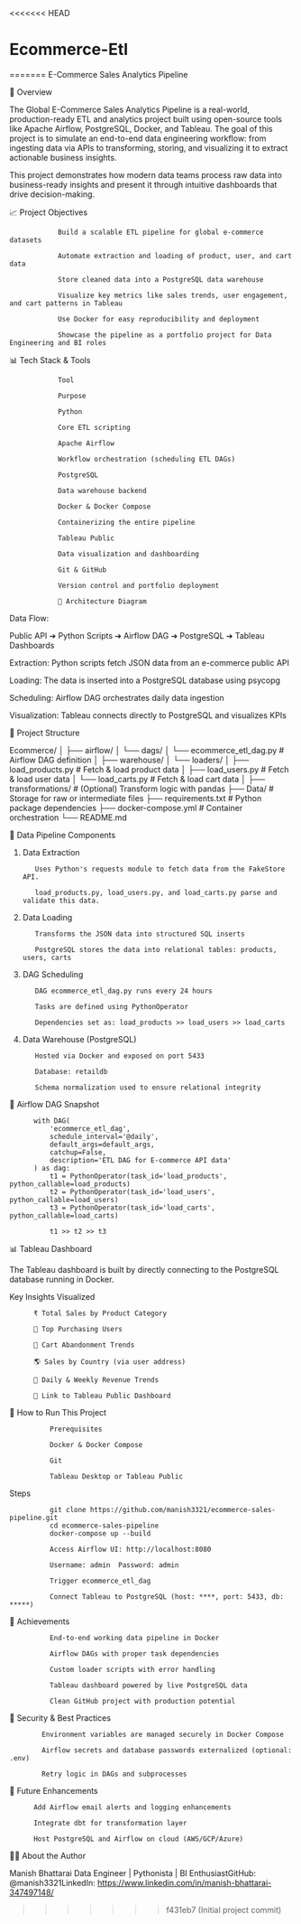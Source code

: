 <<<<<<< HEAD
# Ecommerce-Etl
=======
E-Commerce Sales Analytics Pipeline


🚀 Overview

The Global E-Commerce Sales Analytics Pipeline is a real-world, production-ready ETL and analytics project built using open-source tools like Apache Airflow, PostgreSQL, Docker, and Tableau. The goal of this project is to simulate an end-to-end data engineering workflow: from ingesting data via APIs to transforming, storing, and visualizing it to extract actionable business insights.

This project demonstrates how modern data teams process raw data into business-ready insights and present it through intuitive dashboards that drive decision-making.


📈 Project Objectives

                Build a scalable ETL pipeline for global e-commerce datasets
                
                Automate extraction and loading of product, user, and cart data
                
                Store cleaned data into a PostgreSQL data warehouse
                
                Visualize key metrics like sales trends, user engagement, and cart patterns in Tableau
                
                Use Docker for easy reproducibility and deployment
                
                Showcase the pipeline as a portfolio project for Data Engineering and BI roles

📊 Tech Stack & Tools
                
                Tool
                
                Purpose
                
                Python
                
                Core ETL scripting
                
                Apache Airflow
                
                Workflow orchestration (scheduling ETL DAGs)
                
                PostgreSQL
                
                Data warehouse backend
                
                Docker & Docker Compose
                
                Containerizing the entire pipeline
                
                Tableau Public
                
                Data visualization and dashboarding
                
                Git & GitHub
                
                Version control and portfolio deployment
                
                🛀 Architecture Diagram

Data Flow:

Public API ➔ Python Scripts ➔ Airflow DAG ➔ PostgreSQL ➔ Tableau Dashboards

Extraction: Python scripts fetch JSON data from an e-commerce public API

Loading: The data is inserted into a PostgreSQL database using psycopg

Scheduling: Airflow DAG orchestrates daily data ingestion

Visualization: Tableau connects directly to PostgreSQL and visualizes KPIs

📁 Project Structure

Ecommerce/
│
├── airflow/
│   └── dags/
│       └── ecommerce_etl_dag.py        # Airflow DAG definition
│
├── warehouse/
│   └── loaders/
│       ├── load_products.py            # Fetch & load product data
│       ├── load_users.py               # Fetch & load user data
│       └── load_carts.py               # Fetch & load cart data
│
├── transformations/                   # (Optional) Transform logic with pandas
├── Data/                               # Storage for raw or intermediate files
├── requirements.txt                    # Python package dependencies
├── docker-compose.yml                 # Container orchestration
└── README.md

🔄 Data Pipeline Components

1. Data Extraction

          Uses Python's requests module to fetch data from the FakeStore API.
          
          load_products.py, load_users.py, and load_carts.py parse and validate this data.

2. Data Loading

          Transforms the JSON data into structured SQL inserts
          
          PostgreSQL stores the data into relational tables: products, users, carts

3. DAG Scheduling

          DAG ecommerce_etl_dag.py runs every 24 hours
          
          Tasks are defined using PythonOperator
          
          Dependencies set as: load_products >> load_users >> load_carts

4. Data Warehouse (PostgreSQL)

          Hosted via Docker and exposed on port 5433
          
          Database: retaildb
          
          Schema normalization used to ensure relational integrity

📆 Airflow DAG Snapshot

          with DAG(
              'ecommerce_etl_dag',
              schedule_interval='@daily',
              default_args=default_args,
              catchup=False,
              description='ETL DAG for E-commerce API data'
          ) as dag:
              t1 = PythonOperator(task_id='load_products', python_callable=load_products)
              t2 = PythonOperator(task_id='load_users', python_callable=load_users)
              t3 = PythonOperator(task_id='load_carts', python_callable=load_carts)
          
              t1 >> t2 >> t3

📊 Tableau Dashboard

The Tableau dashboard is built by directly connecting to the PostgreSQL database running in Docker.

Key Insights Visualized

          ₹ Total Sales by Product Category
          
          👨️ Top Purchasing Users
          
          🛒 Cart Abandonment Trends
          
          🌎 Sales by Country (via user address)
          
          📅 Daily & Weekly Revenue Trends
          
          🔗 Link to Tableau Public Dashboard

🚪 How to Run This Project

              Prerequisites
              
              Docker & Docker Compose
              
              Git
              
              Tableau Desktop or Tableau Public

Steps

              git clone https://github.com/manish3321/ecommerce-sales-pipeline.git
              cd ecommerce-sales-pipeline
              docker-compose up --build

              Access Airflow UI: http://localhost:8080
              
              Username: admin  Password: admin
              
              Trigger ecommerce_etl_dag
              
              Connect Tableau to PostgreSQL (host: ****, port: 5433, db: *****)

🚀 Achievements

              End-to-end working data pipeline in Docker
              
              Airflow DAGs with proper task dependencies
              
              Custom loader scripts with error handling
              
              Tableau dashboard powered by live PostgreSQL data
              
              Clean GitHub project with production potential



🚪 Security & Best Practices

            Environment variables are managed securely in Docker Compose
            
            Airflow secrets and database passwords externalized (optional: .env)
            
            Retry logic in DAGs and subprocesses



📕 Future Enhancements

          Add Airflow email alerts and logging enhancements
          
          Integrate dbt for transformation layer
          
          Host PostgreSQL and Airflow on cloud (AWS/GCP/Azure)
          


👨‍💼 About the Author

Manish Bhattarai
Data Engineer | Pythonista | BI EnthusiastGitHub: @manish3321LinkedIn: https://www.linkedin.com/in/manish-bhattarai-347497148/


>>>>>>> f431eb7 (Initial project commit)
